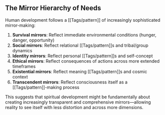 ## The Mirror Hierarchy of Needs

Human development follows a [[Tags/pattern]] of increasingly sophisticated mirror-making:

1. **Survival mirrors**: Reflect immediate environmental conditions (hunger, danger, opportunity)
2. **Social mirrors**: Reflect relational [[Tags/pattern]]s and tribal/group dynamics
3. **Identity mirrors**: Reflect personal [[Tags/pattern]]s and self-concept
4. **Ethical mirrors**: Reflect consequences of actions across more extended timeframes
5. **Existential mirrors**: Reflect meaning [[Tags/pattern]]s and cosmic context
6. **Transcendent mirrors**: Reflect consciousness itself as a [[Tags/pattern]]-making process

This suggests that spiritual development might be fundamentally about creating increasingly transparent and comprehensive mirrors—allowing reality to see itself with less distortion and across more dimensions.